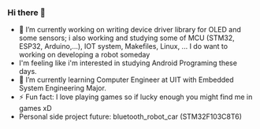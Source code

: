 ### Hi there 👋

- 🔭 I’m currently working on writing device driver library for OLED and some sensors; i also working and studying some of MCU (STM32, ESP32, Arduino,...), IOT system, Makefiles, Linux, ... I do want to working on developing a robot someday
- I'm feeling like i'm interested in studying Android Programing these days.
- 🌱 I’m currently learning Computer Engineer at UIT with Embedded System Engineering Major.
- ⚡ Fun fact: I love playing games so if lucky enough you might find me in games xD
- Personal side project future: bluetooth_robot_car (STM32F103C8T6)
